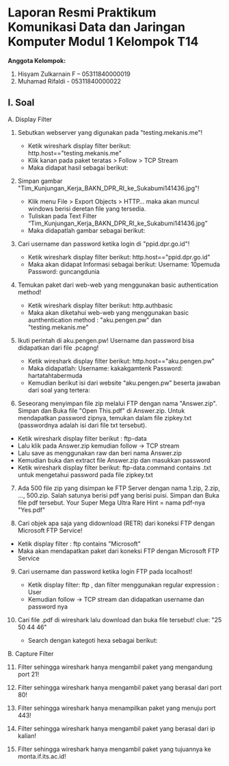 # Laporan Resmi Praktikum Komunikasi Data dan Jaringan Komputer Modul 1  Kelompok T14

**Anggota Kelompok:**  
1. Hisyam Zulkarnain F – 05311840000019
2. Muhamad Rifaldi - 05311840000022

## I. Soal

A.  Display Filter

1.	Sebutkan webserver yang digunakan pada "testing.mekanis.me"!
    *	Ketik wireshark display filter berikut: http.host=="testing.mekanis.me"
    *	Klik kanan pada paket teratas > Follow > TCP Stream
    *	Maka didapat hasil sebagai berikut:
    
2.	Simpan gambar "Tim_Kunjungan_Kerja_BAKN_DPR_RI_ke_Sukabumi141436.jpg"!
    *	Klik menu File > Export Objects > HTTP… maka akan muncul windows berisi deretan file yang tersedia.
    *	Tuliskan pada Text Filter “Tim_Kunjungan_Kerja_BAKN_DPR_RI_ke_Sukabumi141436.jpg”
    *	Maka didapatlah gambar sebagai berikut:
    
3.	Cari username dan password ketika login di "ppid.dpr.go.id"!
    *	Ketik wireshark display filter berikut: http.host=="ppid.dpr.go.id"
    *	Maka akan didapat Informasi sebagai berikut:
    Username: 10pemuda
    Password: guncangdunia

4.	Temukan paket dari web-web yang menggunakan basic authentication method!
    *	Ketik wireshark display filter berikut: http.authbasic
    * Maka akan diketahui web-web yang menggunakan basic aunthentication method : "aku.pengen.pw" dan "testing.mekanis.me"

5.	Ikuti perintah di aku.pengen.pw! Username dan password bisa didapatkan dari file .pcapng!
    *	Ketik wireshark display filter berikut: http.host=="aku.pengen.pw”
    *	Maka didapatlah:
    Username: kakakgamtenk 
    Password: hartatahtabermuda
    * Kemudian berikut isi dari website “aku.pengen.pw” beserta jawaban dari soal yang tertera:
    
6.	Seseorang menyimpan file zip melalui FTP dengan nama "Answer.zip". Simpan dan Buka file "Open This.pdf" di Answer.zip. Untuk mendapatkan password zipnya, temukan dalam file     zipkey.txt (passwordnya adalah isi dari file txt tersebut).
   *  Ketik wireshark display filter berikut : ftp-data
   *  Lalu klik pada Answer.zip kemudian follow -> TCP stream
   *  Lalu save as menggunakan raw dan beri nama Answer.zip
   *  Kemudian buka dan extract file Answer.zip dan masukkan password
   *	Ketik wireshark display filter berikut: ftp-data.command contains .txt untuk mengetahui password pada file zipkey.txt

7.	Ada 500 file zip yang disimpan ke FTP Server dengan nama 1.zip, 2.zip, ..., 500.zip. Salah satunya berisi pdf yang berisi puisi. Simpan dan Buka file pdf tersebut.
    Your Super Mega Ultra Rare Hint = nama pdf-nya "Yes.pdf"

8.	Cari objek apa saja yang didownload (RETR) dari koneksi FTP dengan Microsoft FTP Service!
   * Ketik display filter : ftp contains "Microsoft"
   * Maka akan mendapatkan paket dari koneksi FTP dengan Microsoft FTP Service

9.	Cari username dan password ketika login FTP pada localhost!
    *	Ketik display filter: ftp , dan filter menggunakan regular expression : User
    * Kemudian follow -> TCP stream dan didapatkan username dan password nya
    
    
10. Cari file .pdf di wireshark lalu download dan buka file tersebut!
    clue: "25 50 44 46"
    *	Search dengan kategoti hexa sebagai berikut:
        
B. Capture Filter

11. Filter sehingga wireshark hanya mengambil paket yang mengandung port 21!

12. Filter sehingga wireshark hanya mengambil paket yang berasal dari port 80!

13. Filter sehingga wireshark hanya menampilkan paket yang menuju port 443!

14. Filter sehingga wireshark hanya mengambil paket yang berasal dari ip kalian!

15. Filter sehingga wireshark hanya mengambil paket yang tujuannya ke monta.if.its.ac.id!



    
